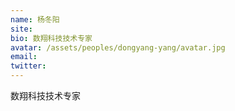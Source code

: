 ```yaml
---
name: 杨冬阳
site:
bio: 数翔科技技术专家
avatar: /assets/peoples/dongyang-yang/avatar.jpg
email: 
twitter: 
---
```

数翔科技技术专家
